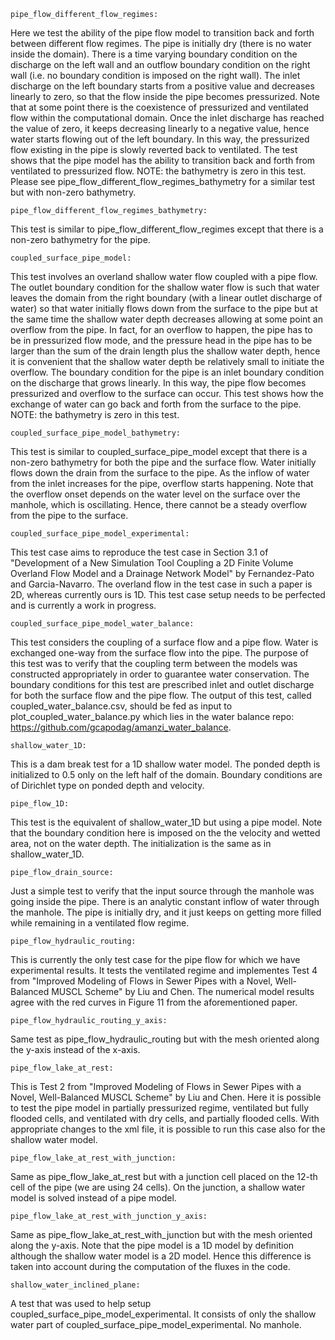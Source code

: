 ```
pipe_flow_different_flow_regimes:
```
Here we test the ability of the pipe flow model to transition back and forth between different flow regimes.
The pipe is initially dry (there is no water inside the domain). There is a time varying boundary condition on the discharge
on the left wall and an outflow boundary condition on the right wall (i.e. no boundary condition is imposed on the right wall).
The inlet discharge on the left boundary starts from a positive value and decreases linearly to zero, so that the flow inside
the pipe becomes pressurized. Note that at some point there is the coexistence of pressurized and ventilated flow within the
computational domain. Once the inlet discharge has reached the value of zero, it keeps decreasing linearly to a negative value,
hence water starts flowing out of the left boundary. In this way, the pressurized flow existing in the pipe is slowly reverted 
back to ventilated. The test shows that the pipe model has the ability to transition back and forth from ventilated to
pressurized flow. 
NOTE: the bathymetry is zero in this test. Please see pipe_flow_different_flow_regimes_bathymetry for a similar test but with
non-zero bathymetry.

```
pipe_flow_different_flow_regimes_bathymetry:
```

This test is similar to pipe_flow_different_flow_regimes except that there is a non-zero bathymetry for the pipe.

```
coupled_surface_pipe_model:
```
This test involves an overland shallow water flow coupled with a pipe flow. The outlet boundary condition for the shallow water
flow is such that water leaves the domain from the right boundary (with a linear outlet discharge of water) so that water initially
flows down from the surface to the pipe but at the same time the shallow water depth decreases allowing at some point an overflow 
from the pipe. In fact, for an overflow to happen, the pipe has to be in pressurized flow mode, and the pressure head in the pipe 
has to be larger than the sum of the drain length plus the shallow water depth, hence it is convenient that the shallow water depth 
be relatively small to initiate the overflow.  The boundary condition for the pipe is an inlet boundary condition on the discharge 
that grows linearly. In this way, the pipe flow becomes pressurized and overflow to the surface can occur. 
This test shows how the exchange of water can go back and forth from the surface to the pipe. NOTE: the bathymetry is zero in this test.

```
coupled_surface_pipe_model_bathymetry:
```
This test is similar to coupled_surface_pipe_model except that there is a non-zero bathymetry for both the pipe and the surface flow.
Water initially flows down the drain from the surface to the pipe. As the inflow of water from the inlet increases for the pipe, 
overflow starts happening. Note that the overflow onset depends on the water level on the surface over the manhole, which is oscillating.
Hence, there cannot be a steady overflow from the pipe to the surface.

```
coupled_surface_pipe_model_experimental:
```
This test case aims to reproduce the test case in Section 3.1 of  "Development of a New Simulation Tool Coupling a 2D Finite Volume 
Overland Flow Model and a Drainage Network Model" by Fernandez-Pato and Garcia-Navarro. 
The overland flow in the test case in such a paper is 2D, whereas currently ours is 1D.
This test case setup needs to be perfected and is currently a work in progress.

```
coupled_surface_pipe_model_water_balance:
```
This test considers the coupling of a surface flow and a pipe flow. Water is exchanged one-way from the surface flow into the pipe.
The purpose of this test was to verify that the coupling term between the models was constructed appropriately in order to guarantee
water conservation. The boundary conditions for this test are prescribed inlet and outlet discharge for both the surface flow and the 
pipe flow. The output of this test, called coupled_water_balance.csv, should be fed as input to plot_coupled_water_balance.py
which lies in the water balance repo: https://github.com/gcapodag/amanzi_water_balance.

```
shallow_water_1D:
```
This is a dam break test for a 1D shallow water model. The ponded depth is initialized to 0.5 only on the left half of the domain.
Boundary conditions are of Dirichlet type on ponded depth and velocity.

```
pipe_flow_1D:
```
This test is the equivalent of shallow_water_1D but using a pipe model. Note that the boundary condition here is imposed on the 
the velocity and wetted area, not on the water depth. The initialization is the same as in shallow_water_1D.

```
pipe_flow_drain_source:
```
Just a simple test to verify that the input source through the manhole was going inside the pipe. There is an analytic constant
inflow of water through the manhole. The pipe is initially dry, and it just keeps on getting more filled while remaining in 
a ventilated flow regime.

```
pipe_flow_hydraulic_routing:
```
This is currently the only test case for the pipe flow for which we have experimental results. It tests the ventilated regime and
implementes Test 4 from "Improved Modeling of Flows in Sewer Pipes with a Novel, Well-Balanced MUSCL Scheme" by Liu and Chen.
The numerical model results agree with the red curves in Figure 11 from the aforementioned paper.

```
pipe_flow_hydraulic_routing_y_axis:
```
Same test as pipe_flow_hydraulic_routing but with the mesh oriented along the y-axis instead of the x-axis.

```
pipe_flow_lake_at_rest:
```
This is Test 2 from "Improved Modeling of Flows in Sewer Pipes with a Novel, Well-Balanced MUSCL Scheme" by Liu and Chen.
Here it is possible to test the pipe model in partially pressurized regime, ventilated but fully flooded cells, and 
ventilated with dry cells, and partially flooded cells. With appropriate changes to the xml file, it is possible to run this
case also for the shallow water model.

```
pipe_flow_lake_at_rest_with_junction:
```
Same as pipe_flow_lake_at_rest but with a junction cell placed on the 12-th cell of the pipe (we are using 24 cells).
On the junction, a shallow water model is solved instead of a pipe model.

```
pipe_flow_lake_at_rest_with_junction_y_axis:
```
Same as pipe_flow_lake_at_rest_with_junction but with the mesh oriented along the y-axis. Note that the pipe model is a 1D
model by definition although the shallow water model is a 2D model. Hence this difference is taken into account during the
computation of the fluxes in the code.

```
shallow_water_inclined_plane:
```
A test that was used to help setup coupled_surface_pipe_model_experimental. It consists of only the shallow water part of
coupled_surface_pipe_model_experimental. No manhole.
